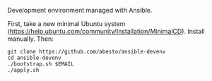 Development environment managed with Ansible.

First, take a new minimal Ubuntu system (https://help.ubuntu.com/community/Installation/MinimalCD). Install manually. Then:

```
git clone https://github.com/abesto/ansible-devenv
cd ansible-devenv
./bootstrap.sh $EMAIL
./apply.sh
```
